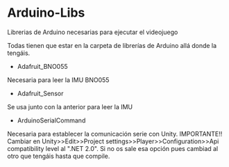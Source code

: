 # Arduino-Libs
Librerias de Arduino necesarias para ejecutar el videojuego

Todas tienen que estar en la carpeta de librerías de Arduino allá donde la tengáis.


- Adafruit_BNO055

Necesaria para leer la IMU BNO055


- Adafruit_Sensor

Se usa junto con la anterior para leer la IMU


- ArduinoSerialCommand

Necesaria para establecer la comunicación serie con Unity. IMPORTANTE!! Cambiar en Unity>>Edit>>Project settings>>Player>>Configuration>>Api compatibility level al ".NET 2.0". Si no os sale esa opción pues cambiad al otro que tengáis hasta que compile.
